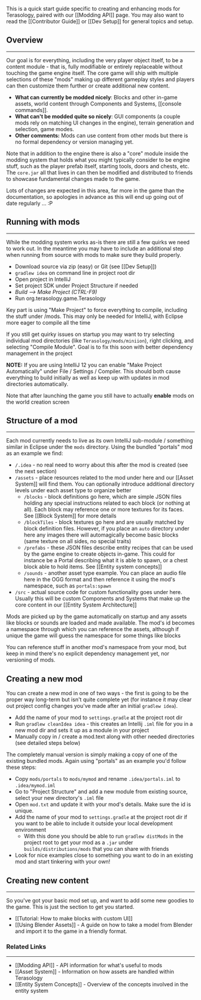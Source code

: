 This is a quick start guide specific to creating and enhancing mods for Terasology, paired with our [[Modding API]] page. You may also want to read the [[Contributor Guide]] or [[Dev Setup]] for general topics and setup.


## Overview
------------------------------------------------

Our goal is for everything, including the very player object itself, to be a content module - that is, fully modifiable or entirely replaceable without touching the game engine itself. The core game will ship with multiple selections of these "mods" making up different gameplay styles and players can then customize them further or create additional new content.

   * **What can currently be modded nicely**: Blocks and other in-game assets, world content through Components and Systems, [[console commands]].
   * **What can't be modded quite so nicely**: GUI components (a couple mods rely on matching UI changes in the engine), terrain generation and selection, game modes.
   * **Other comments:** Mods can use content from other mods but there is no formal dependency or version managing yet.

Note that in addition to the engine there is also a "core" module inside the modding system that holds what you might typically consider to be engine stuff, such as the player prefab itself, starting tools, doors and chests, etc. The `core.jar` all that lives in can then be modified and distributed to friends to showcase fundamental changes made to the game.

Lots of changes are expected in this area, far more in the game than the documentation, so apologies in advance as this will end up going out of date regularly ... :P

## Running with mods
---------------------------------------

While the modding system works as-is there are still a few quirks we need to work out. In the meantime you may have to include an additional step when running from source with mods to make sure they build properly.


   * Download source via zip (easy) or Git (see [[Dev Setup]])
   * `gradlew idea` on command line in project root dir
   * Open project in IntelliJ
   * Set project SDK under Project Structure if needed
   * _Build --> Make Project (CTRL-F9)_
   * Run org.terasology.game.Terasology

Key part is using "Make Project" to force everything to compile, including the stuff under /mods. This may only be needed for IntelliJ, with Eclipse more eager to compile all the time

If you still get quirky issues on startup you may want to try selecting individual mod directories (like `Terasology/mods/miniion`), right clicking, and selecting "Compile Module". Goal is to fix this soon with better dependency management in the project

**NOTE:** If you are using IntelliJ 12 you can enable "Make Project Automatically" under File / Settings / Compiler. This should both cause everything to build initially as well as keep up with updates in mod directories automatically.

Note that after launching the game you still have to actually **enable** mods on the world creation screen

## Structure of a mod
---------------------------------------

Each mod currently needs to live as its own IntelliJ sub-module / something similar in Eclipse under the `mods` directory. Using the bundled "portals" mod as an example we find:

   * `/.idea` - no real need to worry about this after the mod is created (see the next section)
   * `/assets` - place resources related to the mod under here and our [[Asset System]] will find them. You can optionally introduce additional directory levels under each asset type to organize better
      * `/blocks` - block definitions go here, which are simple JSON files holding any special instructions related to each block (or nothing at all). Each block may reference one or more textures for its faces. See [[Block System]] for more details
      * `/blockTiles` - block textures go here and are usually matched by block definition files. However, if you place an `auto` directory under here any images there will automagically become basic blocks (same texture on all sides, no special traits)
      * `/prefabs` - these JSON files describe entity recipes that can be used by the game engine to create objects in-game. This could for instance be a Portal describing what it is able to spawn, or a chest block able to hold items. See [[Entity system concepts]]
      * `/sounds` - another asset type example. You can place an audio file here in the OGG format and then reference it using the mod's namespace, such as `portals:spawn`
   * `/src` - actual source code for custom functionality goes under here. Usually this will be custom Components and Systems that make up the core content in our [[Entity System Architecture]]

Mods are picked up by the game automatically on startup and any assets like blocks or sounds are loaded and made available. The mod's id becomes a namespace through which you can reference the assets, although if unique the game will guess the namespace for some things like blocks

You can reference stuff in another mod's namespace from your mod, but keep in mind there's no explicit dependency management yet, nor versioning of mods.

Creating a new mod
--------------------------------------------------

You can create a new mod in one of two ways - the first is going to be the proper way long-term but isn't quite complete yet (for instance it may clear out project config changes you've made after an initial `gradlew idea`).

   * Add the name of your mod to `settings.gradle` at the project root dir
   * Run `gradlew cleanIdea idea` - this creates an Intellij `.iml` file for you in a new mod dir and sets it up as a module in your project
   * Manually copy in / create a mod.text along with other needed directories (see detailed steps below)

The completely manual version is simply making a copy of one of the existing bundled mods. Again using "portals" as an example you'd follow these steps:

   * Copy `mods/portals` to `mods/mymod` and rename `.idea/portals.iml` to `.idea/mymod.iml`
   * Go to "Project Structure" and add a new module from existing source, select your new directory's `.iml` file
   * Open `mod.txt` and update it with your mod's details. Make sure the id is unique.
   * Add the name of your mod to `settings.gradle` at the project root dir if you want to be able to include it outside your local development environment
      * With this done you should be able to run `gradlew distMods` in the project root to get your mod as a `.jar` under `builds/distributions/mods` that you can share with friends
   * Look for nice examples close to something you want to do in an existing mod and start tinkering with your own!

## Creating new content
--------------------------------------------------

So you've got your basic mod set up, and want to add some new goodies to the game.  This is just the section to get you started.

* [[Tutorial: How to make blocks with custom UI]]
* [[Using Blender Assets]] - A guide on how to take a model from Blender and import it to the game in a friendly format.

### Related Links
--------------------------------------------------

   * [[Modding API]] - API information for what's useful to mods
   * [[Asset System]] - Information on how assets are handled within Terasology
   * [[Entity System Concepts]] - Overview of the concepts involved in the entity system